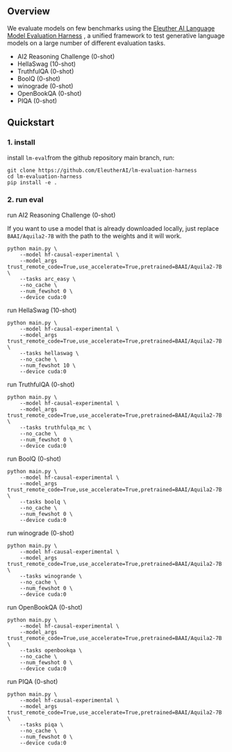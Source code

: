 
## Overview
We evaluate models on few benchmarks using the [Eleuther AI Language Model Evaluation Harness](https://github.com/EleutherAI/lm-evaluation-harness) , a unified framework to test generative language models on a large number of different evaluation tasks.

* AI2 Reasoning Challenge (0-shot)
* HellaSwag (10-shot)
* TruthfulQA (0-shot)
* BoolQ (0-shot)
* winograde (0-shot)
* OpenBookQA (0-shot)
* PIQA (0-shot)


## Quickstart
### 1.  install 
install `lm-eval`from the github repository main branch, run:

```
git clone https://github.com/EleutherAI/lm-evaluation-harness
cd lm-evaluation-harness
pip install -e .
```
### 2. run eval

run AI2 Reasoning Challenge (0-shot)

If you want to use a model that is already downloaded locally, just replace ```BAAI/Aquila2-7B``` with the path to the weights and it will work.

```
python main.py \
    --model hf-causal-experimental \
    --model_args trust_remote_code=True,use_accelerate=True,pretrained=BAAI/Aquila2-7B \
    --tasks arc_easy \
    --no_cache \
    --num_fewshot 0 \
    --device cuda:0
```

run HellaSwag (10-shot) 
```
python main.py \
    --model hf-causal-experimental \
    --model_args trust_remote_code=True,use_accelerate=True,pretrained=BAAI/Aquila2-7B \
    --tasks hellaswag \
    --no_cache \
    --num_fewshot 10 \
    --device cuda:0
```

run TruthfulQA (0-shot)
```
python main.py \
    --model hf-causal-experimental \
    --model_args trust_remote_code=True,use_accelerate=True,pretrained=BAAI/Aquila2-7B \
    --tasks truthfulqa_mc \
    --no_cache \
    --num_fewshot 0 \
    --device cuda:0
```

run BoolQ (0-shot)

```
python main.py \
    --model hf-causal-experimental \
    --model_args trust_remote_code=True,use_accelerate=True,pretrained=BAAI/Aquila2-7B \
    --tasks boolq \
    --no_cache \
    --num_fewshot 0 \
    --device cuda:0
```


run winograde (0-shot)

```
python main.py \
    --model hf-causal-experimental \
    --model_args trust_remote_code=True,use_accelerate=True,pretrained=BAAI/Aquila2-7B \
    --tasks winogrande \
    --no_cache \
    --num_fewshot 0 \
    --device cuda:0
```

run OpenBookQA (0-shot)

```
python main.py \
    --model hf-causal-experimental \
    --model_args trust_remote_code=True,use_accelerate=True,pretrained=BAAI/Aquila2-7B \
    --tasks openbookqa \
    --no_cache \
    --num_fewshot 0 \
    --device cuda:0
```

run  PIQA (0-shot)

```
python main.py \
    --model hf-causal-experimental \
    --model_args trust_remote_code=True,use_accelerate=True,pretrained=BAAI/Aquila2-7B \
    --tasks piqa \
    --no_cache \
    --num_fewshot 0 \
    --device cuda:0
```

